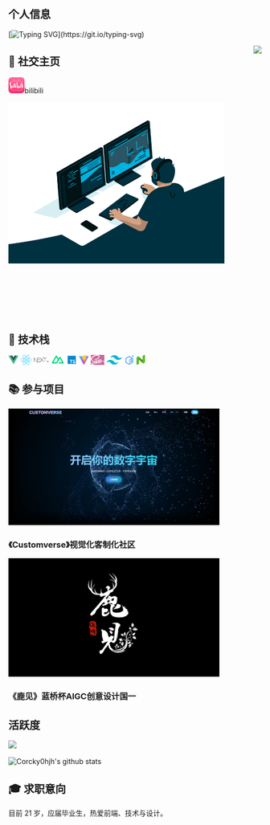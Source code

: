 
## 个人信息

[![Typing SVG](https://readme-typing-svg.demolab.com?font=%E2%80%8CBarlow&weight=900&size=42&pause=1500&color=2EB8F7&vCenter=true&width=880&height=120&lines=I+am+Corcky%2C+a+visual+front-end+developer.;22+now%2C+come+and+get+to+know+me.;Glad+to+progress+together+with+you!)](https://git.io/typing-svg)

<img  align="right" src="https://count.getloli.com/get/@:Corcky0hjh?theme=rule34">


## **📱 社交主页**

<a href="https://space.bilibili.com/393842136"><code><img height="32" width="32" src="./img/bilibili.png" /></code></a>bilibili

<img  style="text-align:right" alt="GIF" src="./img/code.gif" width="430" />
</br>
</br>
</br>
</br>
</br>
</br>
</br>

## **💼 技术栈**

<a href="https://v3.cn.vuejs.org"><code><img height="20" src="./img/vue.png" /></code></a>
<a href="https://reactjs.org"><code><img height="20" src="./img/react.svg" /></code></a>
<a href="https://nextjs.org/"><code><img height="20" src="./img/next.png" /></code></a>
<a href="https://nuxtjs.org.cn/"><code><img height="20" src="./img/nuxt.jpg" /></code></a>
<a href="https://www.tslang.cn/index.html"><code><img height="20" src="./img/typescript.png" /></code></a>
<a href="https://cn.vitejs.dev"><code><img height="20" src="./img/vite.png" /></code></a>
<a href="https://sass-lang.com"><code><img height="20" src="./img/sass.png" /></code></a>
<a href="https://tailwindcss.com"><code><img height="20" src="./img/tailwindcss.png" /></code></a>
<a href="https://element-plus.org"><code><img height="20" src="./img/element plus.svg" /></code></a>
<a href="https://www.naiveui.com/"><code><img height="20" src="./img/naivelogo.svg" /></code></a>

## **📚 参与项目**

<a href="https://www.bilibili.com/video/BV1tdVhzpEXw/?spm_id_from=333.1387.homepage.video_card.click" width="100%" height="100%" controls="controls">
<img alt="" src="./img/毕设.jpg" width="420" />
</a>

### 《Customverse》视觉化客制化社区

<a href="https://www.bilibili.com/video/BV1tdVhzpEXw/?spm_id_from=333.1387.homepage.video_card.click" width="100%" height="100%" controls="controls">
<img alt="" src="./img/鹿见.png" width="420" />
</a>

### 《鹿见》蓝桥杯AIGC创意设计国一

## **活跃度**

[![](https://activity-graph.herokuapp.com/graph?username=Corcky0hjh&theme=dracula)](https://github.com/ashutosh00710/github-readme-activity-graph)

![Corcky0hjh's github stats](https://github-readme-stats.vercel.app/api?username=Corcky0hjh&show_icons=true&theme=vue)


## **🎓 求职意向**

目前 21 岁，应届毕业生，热爱前端、技术与设计。
